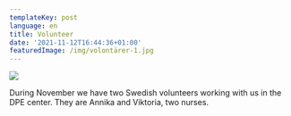 ```yaml
---
templateKey: post
language: en
title: Volunteer
date: '2021-11-12T16:44:36+01:00'
featuredImage: /img/volontärer-1.jpg
---
```

![](/img/volontärer-1.jpg)

During November we have two Swedish volunteers working with us in the DPE center. They are Annika and Viktoria, two nurses.
